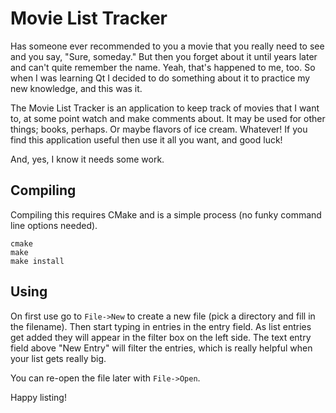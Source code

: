 # Movie List Tracker

Has someone ever recommended to you a movie that you really need to
see and you say, "Sure, someday."  But then you forget about it until
years later and can't quite remember the name.  Yeah, that's happened
to me, too.  So when I was learning Qt I decided to do something about
it to practice my new knowledge, and this was it.

The Movie List Tracker is an application to keep track of movies that
I want to, at some point watch and make comments about.  It may be
used for other things; books, perhaps.  Or maybe flavors of ice cream.
Whatever!  If you find this application useful then use it all you
want, and good luck!

And, yes, I know it needs some work.

## Compiling

Compiling this requires CMake and is a simple process (no funky
command line options needed).

```
cmake
make
make install
```

## Using

On first use go to `File->New` to create a new file (pick a directory
and fill in the filename).  Then start typing in entries in the entry
field.  As list entries get added they will appear in the filter box
on the left side.  The text entry field above "New Entry" will filter
the entries, which is really helpful when your list gets really big.

You can re-open the file later with `File->Open`.

Happy listing!

